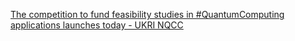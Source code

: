 [The competition to fund feasibility studies in #QuantumComputing applications launches today - UKRI NQCC](https://qi.tc/qi/116414)